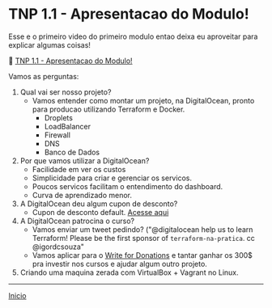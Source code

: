# TNP 1.1 - Apresentacao do Modulo!

Esse e o primeiro video do primeiro modulo entao deixa eu aproveitar para explicar algumas coisas!


🎥 [TNP 1.1 - Apresentacao do Modulo!]()


Vamos as perguntas:

1. Qual vai ser nosso projeto?
    * Vamos entender como montar um projeto, na DigitalOcean, pronto para producao utilizando Terraform e Docker.
        * Droplets
        * LoadBalancer
        * Firewall
        * DNS
        * Banco de Dados
1. Por que vamos utilizar a DigitalOcean?
    * Facilidade em ver os custos
    * Simplicidade para criar e gerenciar os servicos.
    * Poucos servicos facilitam o entendimento do dashboard.
    * Curva de aprendizado menor.
1. A DigitalOcean deu algum cupon de desconto?
    * Cupon de desconto default. [Acesse aqui](https://try.digitalocean.com/performance/)
1. A DigitalOcean patrocina o curso?
    * Vamos enviar um tweet pedindo? ("@digitalocean help us to learn Terraform! Please be the first sponsor of `terraform-na-pratica`. cc @igordcsouza" 
    * Vamos aplicar para o [Write for Donations](https://www.digitalocean.com/write-for-donations/) e tantar ganhar os 300$ pra investir nos cursos e ajudar algum outro projeto.
1. Criando uma maquina zerada com VirtualBox + Vagrant no Linux.


---

[Inicio](/README.md)
